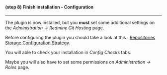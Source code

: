 #### **(step 8)** Finish installation - Configuration
***

The plugin is now installed, but you **must** set some additional settings on the *Administration -> Redmine Git Hosting* page.

Before configuring the plugin you should take a look at this : [Repositories Storage Configuration Strategy](https://github.com/jbox-web/redmine_git_hosting/wiki/Configuration-notes#repositories-storage-configuration-strategy).

You will able to check your installation in *Config Checks* tabs.

Maybe you will also have to set some permissions on *Administration -> Roles* page.
